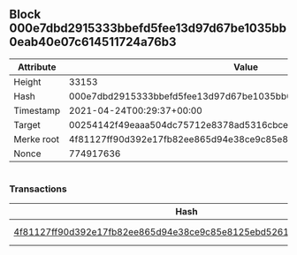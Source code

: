 ## Block 000e7dbd2915333bbefd5fee13d97d67be1035bb0eab40e07c614511724a76b3

Attribute | Value
--- | ---
Height | 33153
Hash | 000e7dbd2915333bbefd5fee13d97d67be1035bb0eab40e07c614511724a76b3
Timestamp | 2021-04-24T00:29:37+00:00
Target | 00254142f49eaaa504dc75712e8378ad5316cbcead634704b3734b6271167cc4
Merke root | 4f81127ff90d392e17fb82ee865d94e38ce9c85e8125ebd5261ac08dc63058ac
Nonce | 774917636

```

```

### Transactions

Hash | Amount
--- | ---
[4f81127ff90d392e17fb82ee865d94e38ce9c85e8125ebd5261ac08dc63058ac](4f81127ff90d392e17fb82ee865d94e38ce9c85e8125ebd5261ac08dc63058ac.md) | 10.00000000 SKEPTI 
